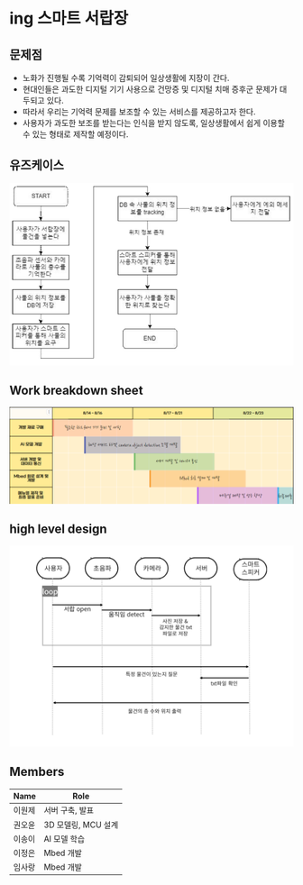 # ing 스마트 서랍장
## 문제점
* 노화가 진행될 수록 기억력이 감퇴되어 일상생활에 지장이 간다.
* 현대인들은 과도한 디지털 기기 사용으로 건망증 및 디지털 치매 증후군 문제가 대두되고 있다.
* 따라서 우리는 기억력 문제를 보조할 수 있는 서비스를 제공하고자 한다.
* 사용자가 과도한 보조를 받는다는 인식을 받지 않도록, 일상생활에서 쉽게 이용할 수 있는 형태로 제작할 예정이다.
## 유즈케이스
![flow](./images/flow.png)

## Work breakdown sheet​
![flow](./images/schedule.png)

## high level design
![flow](./images/high_level_design.png)

## Members
|Name|Role|
|-|-|
|이원제|서버 구축, 발표|
|권오윤|3D 모델링, MCU 설계|
|이송이|AI 모델 학습|
|이정은|Mbed 개발|
|임사랑|Mbed 개발|
